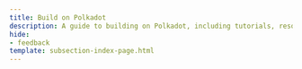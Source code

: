 ```yaml
---
title: Build on Polkadot
description: A guide to building on Polkadot, including tutorials, resources, and more.
hide: 
- feedback
template: subsection-index-page.html
---
```

